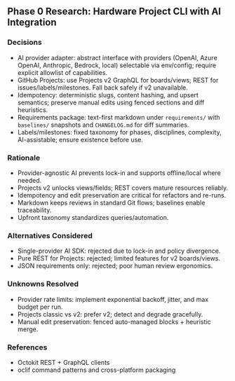 ## Phase 0 Research: Hardware Project CLI with AI Integration

### Decisions
- AI provider adapter: abstract interface with providers (OpenAI, Azure OpenAI, Anthropic, Bedrock, local) selectable via env/config; require explicit allowlist of capabilities.
- GitHub Projects: use Projects v2 GraphQL for boards/views; REST for issues/labels/milestones. Fall back safely if v2 unavailable.
- Idempotency: deterministic slugs, content hashing, and upsert semantics; preserve manual edits using fenced sections and diff heuristics.
- Requirements package: text-first markdown under `requirements/` with `baselines/` snapshots and `CHANGELOG.md` for diff summaries.
- Labels/milestones: fixed taxonomy for phases, disciplines, complexity, AI-assistable; ensure existence before use.

### Rationale
- Provider-agnostic AI prevents lock-in and supports offline/local where needed.
- Projects v2 unlocks views/fields; REST covers mature resources reliably.
- Idempotency and edit preservation are critical for refactors and re-runs.
- Markdown keeps reviews in standard Git flows; baselines enable traceability.
- Upfront taxonomy standardizes queries/automation.

### Alternatives Considered
- Single-provider AI SDK: rejected due to lock-in and policy divergence.
- Pure REST for Projects: rejected; limited features for v2 boards/views.
- JSON requirements only: rejected; poor human review ergonomics.

### Unknowns Resolved
- Provider rate limits: implement exponential backoff, jitter, and max budget per run.
- Projects classic vs v2: prefer v2; detect and degrade gracefully.
- Manual edit preservation: fenced auto-managed blocks + heuristic merge.

### References
- Octokit REST + GraphQL clients
- oclif command patterns and cross-platform packaging

